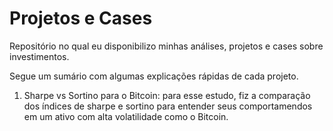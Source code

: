 # Projetos e Cases

Repositório no qual eu disponibilizo minhas análises, projetos e cases sobre investimentos.

Segue um sumário com algumas explicações rápidas de cada projeto.

1. Sharpe vs Sortino para o Bitcoin: para esse estudo, fiz a comparação dos índices de sharpe e sortino para entender seus comportamendos em um ativo com alta volatilidade como o Bitcoin.
